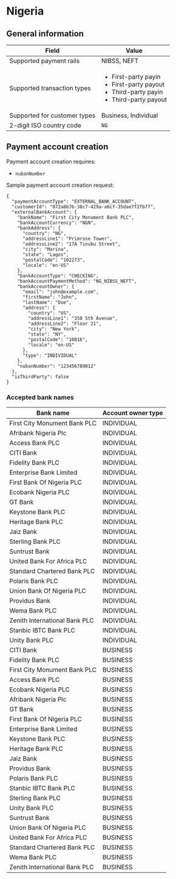 # Nigeria

## General information

| Field                        | Value                                                                                                               |
| ---------------------------- | ------------------------------------------------------------------------------------------------------------------- |
| Supported payment rails      | NIBSS, NEFT                                                                                                         |
| Supported transaction types  | <ul><li>First-party payin</li><li>First-party payout</li><li>Third-party payin</li><li>Third-party payout</li></ul> |
| Supported for customer types | Business, Individual                                                                                                |
| 2-digit ISO country code     | `NG`                                                                                                                |

## Payment account creation

Payment account creation requires:

* `nubanNumber`



Sample payment account creation request:

```
{
  "paymentAccountType": "EXTERNAL_BANK_ACCOUNT",
  "customerId": "072a8b7b-38c7-429a-a6cf-35dae7f2fb77",
  "externalBankAccount": {
    "bankName": "First City Monument Bank PLC",
    "bankAccountCurrency": "NGN",
    "bankAddress": {
      "country": "NG",
      "addressLine1": "Primrose Tower",
      "addressLine2": "17A Tinubu Street",
      "city": "Marina",
      "state": "Lagos",
      "postalCode": "102273",
      "locale": "en-US"
    },
    "bankAccountType": "CHECKING",
    "bankAccountPaymentMethod": "NG_NIBSS_NEFT",
    "bankAccountOwner": {
      "email": "john@example.com",
      "firstName": "John",
      "lastName": "Doe",
      "address": {
        "country": "US",
        "addressLine1": "350 5th Avenue",
        "addressLine2": "Floor 21",
        "city": "New York",
        "state": "NY",
        "postalCode": "10016",
        "locale": "en-US"
      },
      "type": "INDIVIDUAL"
    },
    "nubanNumber": "123456789012"
  },
  "isThirdParty": false
}
```

### Accepted bank names

| Bank name                     | Account owner type |
| ----------------------------- | ------------------ |
| First City Monument Bank PLC  | INDIVIDUAL         |
| Afribank Nigeria Plc          | INDIVIDUAL         |
| Access Bank PLC               | INDIVIDUAL         |
| CITI Bank                     | INDIVIDUAL         |
| Fidelity Bank PLC             | INDIVIDUAL         |
| Enterprise Bank Limited       | INDIVIDUAL         |
| First Bank Of Nigeria PLC     | INDIVIDUAL         |
| Ecobank Nigeria PLC           | INDIVIDUAL         |
| GT Bank                       | INDIVIDUAL         |
| Keystone Bank PLC             | INDIVIDUAL         |
| Heritage Bank PLC             | INDIVIDUAL         |
| Jaiz Bank                     | INDIVIDUAL         |
| Sterling Bank PLC             | INDIVIDUAL         |
| Suntrust Bank                 | INDIVIDUAL         |
| United Bank For Africa PLC    | INDIVIDUAL         |
| Standard Chartered Bank PLC   | INDIVIDUAL         |
| Polaris Bank PLC              | INDIVIDUAL         |
| Union Bank Of Nigeria PLC     | INDIVIDUAL         |
| Providus Bank                 | INDIVIDUAL         |
| Wema Bank PLC                 | INDIVIDUAL         |
| Zenith International Bank PLC | INDIVIDUAL         |
| Stanbic IBTC Bank PLC         | INDIVIDUAL         |
| Unity Bank PLC                | INDIVIDUAL         |
| CITI Bank                     | BUSINESS           |
| Fidelity Bank PLC             | BUSINESS           |
| First City Monument Bank PLC  | BUSINESS           |
| Access Bank PLC               | BUSINESS           |
| Ecobank Nigeria PLC           | BUSINESS           |
| Afribank Nigeria Plc          | BUSINESS           |
| GT Bank                       | BUSINESS           |
| First Bank Of Nigeria PLC     | BUSINESS           |
| Enterprise Bank Limited       | BUSINESS           |
| Keystone Bank PLC             | BUSINESS           |
| Heritage Bank PLC             | BUSINESS           |
| Jaiz Bank                     | BUSINESS           |
| Providus Bank                 | BUSINESS           |
| Polaris Bank PLC              | BUSINESS           |
| Stanbic IBTC Bank PLC         | BUSINESS           |
| Sterling Bank PLC             | BUSINESS           |
| Unity Bank PLC                | BUSINESS           |
| Suntrust Bank                 | BUSINESS           |
| Union Bank Of Nigeria PLC     | BUSINESS           |
| United Bank For Africa PLC    | BUSINESS           |
| Standard Chartered Bank PLC   | BUSINESS           |
| Wema Bank PLC                 | BUSINESS           |
| Zenith International Bank PLC | BUSINESS           |


